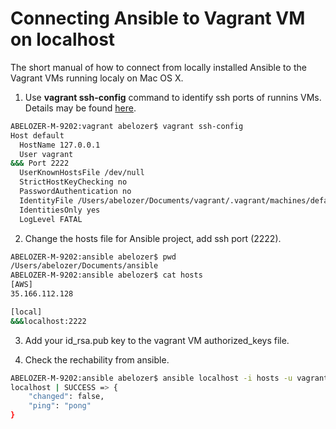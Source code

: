 # Connecting Ansible to Vagrant VM on localhost

The short manual of how to connect from locally installed Ansible to the Vagrant VMs running localy on Mac OS X.

1. Use **vagrant ssh-config** command to identify ssh ports of runnins VMs. Details may be found [here](http://automation.ipspace.net/Example:Creating_Ansible_Inventory_from_Vagrant_SSH_Configuration).

```bash
ABELOZER-M-9202:vagrant abelozer$ vagrant ssh-config
Host default
  HostName 127.0.0.1
  User vagrant
&&& Port 2222
  UserKnownHostsFile /dev/null
  StrictHostKeyChecking no
  PasswordAuthentication no
  IdentityFile /Users/abelozer/Documents/vagrant/.vagrant/machines/default/virtualbox/private_key
  IdentitiesOnly yes
  LogLevel FATAL
```

2. Change the hosts file for Ansible project, add ssh port (2222).

```bash
ABELOZER-M-9202:ansible abelozer$ pwd
/Users/abelozer/Documents/ansible
ABELOZER-M-9202:ansible abelozer$ cat hosts
[AWS]
35.166.112.128

[local]
&&&localhost:2222
```

3. Add your id_rsa.pub key to the vagrant VM authorized_keys file.

4. Check the rechability from ansible.

```bash
ABELOZER-M-9202:ansible abelozer$ ansible localhost -i hosts -u vagrant -m ping
localhost | SUCCESS => {
    "changed": false,
    "ping": "pong"
}
```
